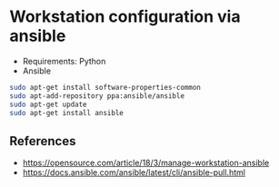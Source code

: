 # Workstation configuration via ansible
* Requirements: Python
* Ansible

```bash
sudo apt-get install software-properties-common
sudo apt-add-repository ppa:ansible/ansible
sudo apt-get update
sudo apt-get install ansible
```

## References
* https://opensource.com/article/18/3/manage-workstation-ansible
* https://docs.ansible.com/ansible/latest/cli/ansible-pull.html